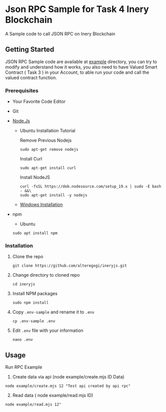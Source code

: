 # Json RPC Sample for Task 4 Inery Blockchain
A Sample code to call JSON RPC on Inery Blockchain

## Getting Started

JSON RPC Sample code are available at [example](https://github.com/alteregogi/ineryjs/blob/master/example/) directory, you can try to modify and understand how it works, you also need to have Valued Smart Contract ( Task 3 ) in your Account, to able run your code and call the valued contract function.


### Prerequisites

- Your Favorite Code Editor
- Git
- [Node.Js](https://nodejs.dev/en/)

  - Ubuntu Installation Tutorial

    Remove Previous Nodejs

    ```
    sudo apt-get remove nodejs
    ```

    Install Curl

    ```
    sudo apt-get install curl
    ```

    Install NodeJS

    ```
    curl -fsSL https://deb.nodesource.com/setup_19.x | sudo -E bash - &&\
    sudo apt-get install -y nodejs
    ```

    

  - [Windows Installation](https://nodejs.org/dist/v18.12.1/node-v18.12.1-x64.msi)

- npm

  - Ubuntu

  ```
  sudo apt install npm
  ```


### Installation

1. Clone the repo

   ```
   git clone https://github.com/alteregogi/ineryjs.git
   ```

2. Change directory to cloned repo

   ```
   cd ineryjs
   ```

3. Install NPM packages

   ```
   sudo npm install
   ```

4. Copy `.env-sample` and rename it to `.env`

   ```
   cp .env-sample .env
   ```

5. Edit ```.env``` file with your information

   ```
   nano .env
   ```


## Usage

Run RPC Example
1. Create data via api (node example/create.mjs ID Data)

```
node example/create.mjs 12 "Test api created by api rpc"
```
2. Read data ( node example/read.mjs ID)

```
node example/read.mjs 12"
```
